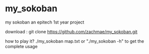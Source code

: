# my_sokoban
my sokoban an epitech 1st year project

download :
git clone https://github.com/zachmae/my_sokoban.git

how to play it?
./my_sokoban map.txt
or
"./my_sokoban -h" to get the complete usage

